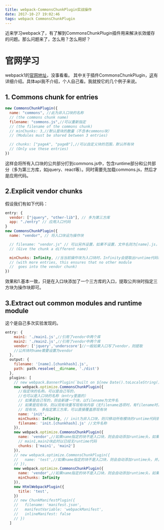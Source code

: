 ```yaml
---
title: webpack-CommonsChunkPlugin实战操作
date: 2017-10-27 19:02:46
tags: webpack CommonsChunkPlugin
---
```


近来学习webpack了，有了解到CommonsChunkPlugin插件用来解决长效缓存的问题。那么问题来了，怎么用？怎么用好？
<!-- more -->
# 官网学习
webpack1的[官网地址](http://webpack.github.io/docs/using-plugins.html)，没事看看。
其中关于插件CommonsChunkPlugin，[这](http://webpack.github.io/docs/list-of-plugins.html#commonschunkplugin)有详细介绍。具体api我不介绍，个人自己看。我就按它的几个例子来说。
## 1. Commons chunk for entries
```javascript
new CommonsChunkPlugin({
  name: "commons", //此为非入口块的名称
  // (the commons chunk name)
  filename: "commons.js",//可以重新指定
  // (the filename of the commons chunk)
  // minChunks: 3,//默认是块的数量（不含本commons块）
  // (Modules must be shared between 3 entries)

  // chunks: ["pageA", "pageB"],//可以自定义块的范围，默认所有块
  // (Only use these entries)
})
```
这样会将所有入口块的公共部分打到commons.js中，包含runtime部分和公共部分（多为第三方库，如jquery、react等）。同时需要先加载commons.js，然后才是应用代码。

## 2.Explicit vendor chunks
假设我们有如下代码：
```javascript
entry: {
  vendor: ["jquery", "other-lib"], // 多为第三方库
  app: "./entry" // 应用入口代码
}
new CommonsChunkPlugin({
  name: "vendor", // 将入口块设为操作块

  // filename: "vendor.js" // 可以另外设置，如果不设置，文件名则为[name].js，同时会覆盖原vendor块
  // (Give the chunk a different name)

  minChunks: Infinity, //当当前操作块为入口块时，Infinity会提取出runtime代码和公共代码（三方库）
  // (with more entries, this ensures that no other module
  //  goes into the vendor chunk)
})
```
效果和1.基本一致，只是在入口块添加了一个三方库的入口，提取公共块时指定三方块为操作块即可。
## 3.Extract out common modules and runtime module
这个是自己多次实验发现的。
```javascript
entry: {
  	main1: './main1.js',//引用了vendor中两个库
  	main2: './main2.js',//引用了vendor中两个库
    vendor: ['jquery','underscore']//一般如果入口写了vendor，则提取
    //公共块时name需要设置为vendor
  },
  output: {
    filename: '[name].[chunkhash].js',
    path: path.resolve(__dirname, './dist')
  },
  plugins: [
  	// new webpack.BannerPlugin(`built on ${new Date().toLocaleString()}`),
    new webpack.optimize.CommonsChunkPlugin({
      //指定块的名称。可以是自己写的，
      //也可以是入口块的名称（entry里面的）
      // 如果是自己写的，则会新建一个块，以filename为文件名
      // 如果是现有块，则以现有块重写现有块内容（无filename选项时，有filename时，新建文件，并删除原来的块文件）
      // 现有块， 多指定第三方库，可以直接覆盖原现有块
      name: 'init',
      minChunks: Infinity, // init为非入口块，则只移动所有模块的runtime代码到init块中
      filename: 'init.[chunkhash].js' //文件名称
    }),
    new webpack.optimize.CommonsChunkPlugin({
      name: 'vendor',//如果name指定的块不是入口块，则会自动添加runtime头，如果是，则不会添加了。棒棒哒！！这里是入口块，而且
      // main1,main2块此时以已经无runtime代码
      chunks: ['main1', 'main2']
    }),
    // new webpack.optimize.CommonsChunkPlugin({
    //   name: 'test',//如果name指定的块不是入口块，则会自动添加runtime头，并且可能导致代码重复；如果是，则不会添加runtime了。
    // }),
    new webpack.optimize.CommonsChunkPlugin({
      name: 'vendor',//如果name指定的块不是入口块，则会自动添加runtime头，如果是，则不会添加了。棒棒哒！！
      minChunks: Infinity
    }),
    new HtmlWebpackPlugin({
      title: 'test',
    })
    // new ChunkManifestPlugin({
    //   filename: 'manifest.json',
    //   manifestVariable: 'webpackManifest',
    //   inlineManifest: false
    // })
  ]
```